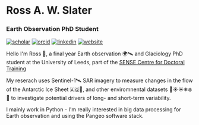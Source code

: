 # Ross A. W. Slater
### Earth Observation PhD Student

[![scholar](https://img.shields.io/badge/Google_Scholar-4285F4?style=for-the-badge&logo=google-scholar&logoColor=white)](https://scholar.google.com/citations?user=lihZk0AAAAAJ&hl)
[![orcid](https://img.shields.io/badge/orcid-A6CE39?style=for-the-badge&logo=orcid&logoColor=white)](https://orcid.org/0000-0003-0594-007X)
[![linkedin](https://img.shields.io/badge/LinkedIn-0077B5?style=for-the-badge&logo=linkedin&logoColor=white)](https://www.linkedin.com/in/rossawslater/)
[![website](https://img.shields.io/badge/website-83B81A?style=for-the-badge&logoColor=white)](https://environment.leeds.ac.uk/see/pgr/9937/ross-slater)


Hello I'm Ross 👋, a final year Earth observation 🌍🛰️ and Glaciology PhD student at the University of Leeds, part of the [SENSE Centre for Doctoral Training
](https://eo-cdt.org/)

My reserach uses Sentinel-1🛰️ SAR imagery to measure changes in the flow of the Antarctic Ice Sheet 🇦🇶🧊, and other enviromnental datasets 💨☀☀️❄❄️🌊 to investigate potential drivers of long- and short-term variability. 

I mainly work in Python - I'm really interested in big data processing for Earth observation and using the Pangeo software stack. 
<!--
**rossawslater/rossawslater** is a ✨ _special_ ✨ repository because its `README.md` (this file) appears on your GitHub profile.

Here are some ideas to get you started:

- 🔭 I’m currently working on ...
- 🌱 I’m currently learning ...
- 👯 I’m looking to collaborate on ...
- 🤔 I’m looking for help with ...
- 💬 Ask me about ...
- 📫 How to reach me: ...
- 😄 Pronouns: ...
- ⚡ Fun fact: ...
-->
